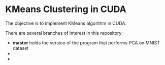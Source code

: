 # KMeans Clustering in CUDA

The objective is to implement KMeans algorithm in CUDA.

There are several branches of interest in this repository:
* **master** holds the version of the program that performs PCA on MNIST dataset
* 
* 
